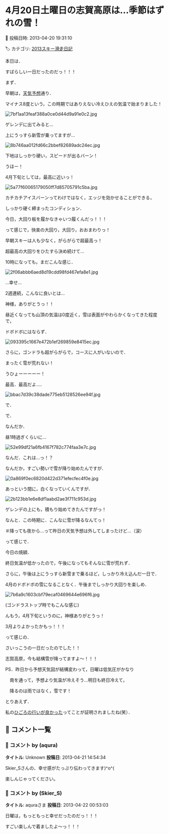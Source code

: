 # 4月20日土曜日の志賀高原は…季節はずれの雪！

📅 投稿日時: 2013-04-20 19:31:10

🏷️ カテゴリ: [2013スキー滑走日記](c91dbe557f9a69230b1600e48622fdd61.md)

本日は．


すばらしい一日だったのだっ！！！





まず．


早朝は，[天気予想](tsakamot2001e.md)通り．


マイナス8度という，この時期ではありえない冷えひえの気温で始まりました！




![7bf1aa13feaf388a0ce0d44d9a91e0c2.jpg](images/7bf1aa13feaf388a0ce0d44d9a91e0c2.jpg)




ゲレンデに出てみると…


上にうっすら新雪が乗ってますが…




![8b746aa012fd66c2bbef82689adc24ec.jpg](images/8b746aa012fd66c2bbef82689adc24ec.jpg)




下地はしっかり硬い，スピードが出るバーン！


うほー！


4月下旬としては，最高に近いっ！




![5a77f60065179050ff7d85705791c5ba.jpg](images/5a77f60065179050ff7d85705791c5ba.jpg)




カチカチアイスバーンってわけではなく，エッジを効かせることができる，


しっかり硬く締まったコンディション．


今日，大回り板を履かなきゃいつ履くんだっ！！！


って感じで，快楽の大回り，大回り，おおまわりっ！


早朝スキーは人も少なく，がらがらで超最高っ！





超最高の大回りをひたすら決め続けて…


10時になっても，まだこんな感じ．




![2f06abbb6aed8d19cdd98fd467efa8e1.jpg](images/2f06abbb6aed8d19cdd98fd467efa8e1.jpg)




…幸せ…


2週連続，こんなに良いとは…


神様，ありがとうっ！！





昼近くなっても山頂の気温は0度近く，雪は表面がやわらかくなってきた程度で，


ドボドボにはならず．




![093395c1667e472b1ef269859e8415ec.jpg](images/093395c1667e472b1ef269859e8415ec.jpg)




さらに，ゴンドラも超がらがらで，コースに人がいないので．


まったく雪が荒れない！


うひょーーーーー！


最高．最高だよ…．




![bbac7d39c38dade775eb5128526ee94f.jpg](images/bbac7d39c38dade775eb5128526ee94f.jpg)







で．


で．


なんだか．


昼1時過ぎくらいに…




![52e99df21a6fb4167f782c774faa3e7c.jpg](images/52e99df21a6fb4167f782c774faa3e7c.jpg)




なんだ．これは…っ！？


なんだか，すごい勢いで雪が降り始めたんですが．




![0a869f0ec6820d422d371efecfec4f0e.jpg](images/0a869f0ec6820d422d371efecfec4f0e.jpg)




あっという間に，白くなっていくんですが．




![2b123bb1e6e8df1aabd2ae3f711c953d.jpg](images/2b123bb1e6e8df1aabd2ae3f711c953d.jpg)




ゲレンデの上にも，積もり始めてきたんですがっ！


なんと．この時期に．こんなに雪が降るなんてっ！


＃降っても夜から…って昨日の天気予想は外してしまったけど…（涙） 





って感じで．


今日の焼額．


終日気温が低かったので，午後になってもそんなに雪が荒れず．


さらに，午後は上にうっすら新雪まで乗るほど，しっかり冷え込んだ一日で．


4月のドボドボの雪になることなく．午後までしっかり大回りを楽しめ．




![7b6a9c1603cbf79ecaf0469644e696f6.jpg](images/7b6a9c1603cbf79ecaf0469644e696f6.jpg)




(ゴンドラストップ時でもこんな感じ)


んもう，4月下旬というのに，神様ありがとうっ！


3月よりよかったかもっ！！！


って感じの．


さいっこうの一日だったのでした！！





志賀高原，今も結構雪が降ってますよ～！！！





PS．昨日から予想天気図が結構変わって，日曜は低気圧がかなり


　南を通って，予想より気温が冷えそう…明日も終日冷えて，


　降るのは雨ではなく，雪です！








とりあえず．


私の[ひごろの行いが良かった](e5491f7ba5ec4b342301a9cd259d781ed.md)ってことが証明されましたね(笑）．

## 💬 コメント一覧

### 💬 コメント by (aqura)
**タイトル**: Unknown
**投稿日**: 2013-04-21 14:54:34

Skier_Sさんの、幸せ感がたっぷり伝わってきます)^o^(

楽しんじゃってください。

### 💬 コメント by (Skier_S)
**タイトル**: aquraさま
**投稿日**: 2013-04-22 00:53:03

日曜は，もっともっと幸せだったのだっ！！！

すごい楽しんで着ましたよ～っ！！！

